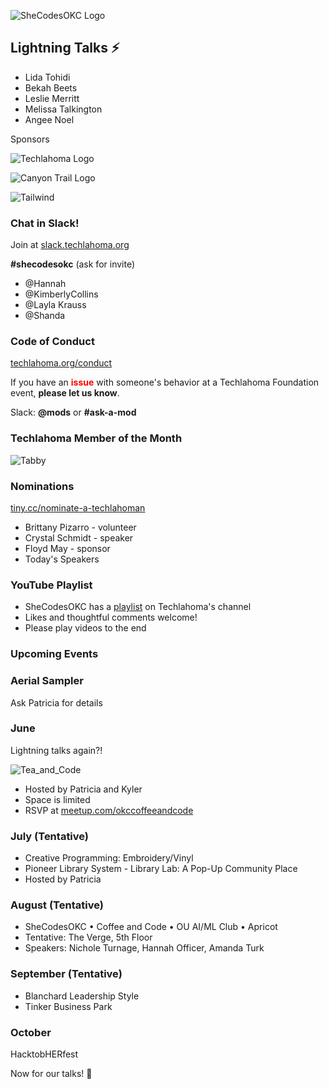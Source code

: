 ![SheCodesOKC Logo](https://personal-k8s-main-space.nyc3.digitaloceanspaces.com/simpleslides.dev/user-uploads/40/01HSMEQDP64ABGZHRHE3FY86BS.png)

## Lightning Talks ⚡
* Lida Tohidi
* Bekah Beets
* Leslie Merritt
* Melissa Talkington
* Angee Noel

Sponsors

![Techlahoma Logo](https://personal-k8s-main-space.nyc3.digitaloceanspaces.com/simpleslides.dev/user-uploads/38/01HSMEHB913M3M3NFF1ZQE0KY7.png)

![Canyon Trail Logo](https://personal-k8s-main-space.nyc3.digitaloceanspaces.com/simpleslides.dev/user-uploads/39/01HSMEJ54758WV0XX7TVZ42Z48.png)

![Tailwind](https://cdn.prod.website-files.com/673501bc349166967a198ede/673523c73c642067d30f3146_3-Logo-Color.svg)

### Chat in Slack!
Join at [slack.techlahoma.org](https://slack.techlahoma.org)

**#shecodesokc** (ask for invite)
- @Hannah
- @KimberlyCollins
- @Layla Krauss
- @Shanda

### Code of Conduct
[techlahoma.org/conduct](https://techlahoma.org/conduct)

If you have an <span style="color: red;">**issue**</span> with someone's behavior at a Techlahoma Foundation event, **please let us know**.  

Slack: **@mods** or **#ask-a-mod**

### Techlahoma Member of the Month

![Tabby](https://www.techlahoma.org/wp-content/uploads/2025/03/Member-of-the-Month_-_March-2025_-_Tabby-Douglass.jpg)

### Nominations
[tiny.cc/nominate-a-techlahoman](https://tiny.cc/nominate-a-techlahoman)
* Brittany Pizarro - volunteer
* Crystal Schmidt - speaker
* Floyd May - sponsor
* Today's Speakers

### YouTube Playlist
* SheCodesOKC has a [playlist](https://www.youtube.com/playlist?list=PLdW0ayjzW_LCTxJGdEZ63341aTLDGJAbb) on Techlahoma's channel
* Likes and thoughtful comments welcome!
* Please play videos to the end

### Upcoming Events

### Aerial Sampler
Ask Patricia for details

### June
Lightning talks again?!

![Tea_and_Code](https://secure.meetupstatic.com/photos/event/5/7/c/d/600_527422477.webp?w=384)
* Hosted by Patricia and Kyler
* Space is limited
* RSVP at [meetup.com/okccoffeeandcode](https://www.meetup.com/okccoffeeandcode/)

### July (Tentative)
* Creative Programming: Embroidery/Vinyl
* Pioneer Library System - Library Lab: A Pop-Up Community Place
* Hosted by Patricia

### August (Tentative)
* SheCodesOKC • Coffee and Code • OU AI/ML Club • Apricot
* Tentative: The Verge, 5th Floor
* Speakers: Nichole Turnage, Hannah Officer, Amanda Turk

### September (Tentative)
* Blanchard Leadership Style
* Tinker Business Park

### October
HacktobHERfest

Now for our talks! 🎉
